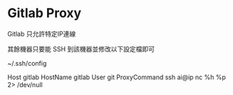 
# Gitlab Proxy
Gitlab 只允許特定IP連線

其餘機器只要能 SSH 到該機器並修改以下設定檔即可

~/.ssh/config

Host gitlab
    HostName gitlab
    User git
    ProxyCommand ssh ai@ip nc %h %p 2> /dev/null


